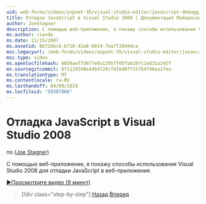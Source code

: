 ```yaml
---
uid: web-forms/videos/aspnet-35/visual-studio-editor/javascript-debugging-in-visual-studio-2008
title: Отладка JavaScript в Visual Studio 2008 | Документация Майкрософт
author: JoeStagner
description: С помощью веб-приложение, я покажу способы использования Visual Studio 2008 для отладки JavaScript в веб-приложения.
ms.author: riande
ms.date: 11/15/2007
ms.assetid: 8b726bc6-b718-43a8-b019-7ea7f26944ca
msc.legacyurl: /web-forms/videos/aspnet-35/visual-studio-editor/javascript-debugging-in-visual-studio-2008
msc.type: video
ms.openlocfilehash: 8059aef7d977e0a12957f05fab38fc2e831a345f
ms.sourcegitcommit: 0f1119340e4464720cfd16d0ff15764746ea1fea
ms.translationtype: MT
ms.contentlocale: ru-RU
ms.lasthandoff: 04/09/2019
ms.locfileid: "59387866"
---
```

# <a name="javascript-debugging-in-visual-studio-2008"></a>Отладка JavaScript в Visual Studio 2008

по [(Joe Stagner)](https://github.com/JoeStagner)

С помощью веб-приложение, я покажу способы использования Visual Studio 2008 для отладки JavaScript в веб-приложения.

[&#9654;Просмотрите видео (9 минут)](https://channel9.msdn.com/Blogs/ASP-NET-Site-Videos/javascript-debugging-in-visual-studio-2008)

> [!div class="step-by-step"]
> [Назад](javascript-intellisense-support-in-visual-studio-2008.md)
> [Вперед](multi-targeting-support-in-visual-studio-2008.md)
